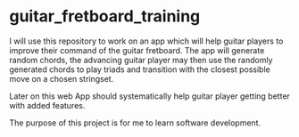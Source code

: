 # guitar_fretboard_training

I will use this repository to work on an app which will help guitar players to improve their command of the guitar fretboard. The app will generate random chords, the advancing guitar player may then use the randomly generated chords to play triads and transition with the closest possible move on a chosen stringset. 

Later on this web App should systematically help guitar player getting better with added features. 

The purpose of this project is for me to learn software development. 
